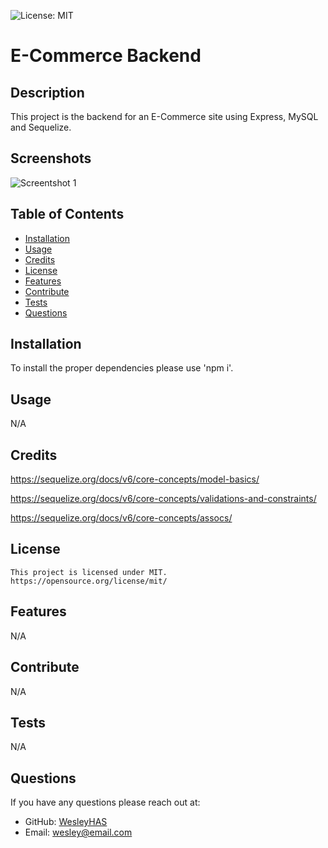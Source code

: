 ![License: MIT](https://img.shields.io/badge/License-MIT-yellow.svg)

# E-Commerce Backend

## Description

This project is the backend for an E-Commerce site using Express, MySQL and Sequelize.

## Screenshots

![Screentshot 1]()

## Table of Contents

- [Installation](#installation)
- [Usage](#usage)
- [Credits](#credits)
- [License](#license)
- [Features](#features)
- [Contribute](#contribute)
- [Tests](#tests)
- [Questions](#questions)

## Installation

To install the proper dependencies please use 'npm i'.

## Usage

N/A

## Credits

https://sequelize.org/docs/v6/core-concepts/model-basics/

https://sequelize.org/docs/v6/core-concepts/validations-and-constraints/

https://sequelize.org/docs/v6/core-concepts/assocs/

## License

    This project is licensed under MIT.
    https://opensource.org/license/mit/

## Features

N/A

## Contribute

N/A

## Tests

N/A

## Questions

If you have any questions please reach out at:

- GitHub: [WesleyHAS](https://github.com/WesleyHAS)
- Email: [wesley@email.com](mailto:wesley@email.com)
